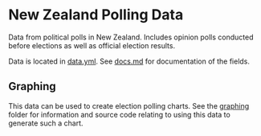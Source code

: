 # New Zealand Polling Data

Data from political polls in New Zealand.
Includes opinion polls conducted before elections as well as official election results.

Data is located in [data.yml](data.yml).
See [docs.md](docs.md) for documentation of the fields.

## Graphing

This data can be used to create election polling charts.
See the [graphing](graphing#readme) folder for information and source code relating to using this data to generate such a chart.
